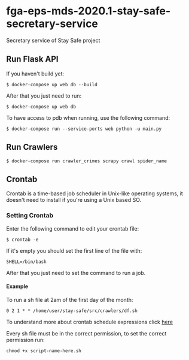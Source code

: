 # fga-eps-mds-2020.1-stay-safe-secretary-service

Secretary service of Stay Safe project

## Run Flask API
If you haven't build yet:
<pre><code>$ docker-compose up web db --build</code></pre>

After that you just need to run:
<pre><code>$ docker-compose up web db</code></pre>

To have access to pdb when running, use the following command:
<pre><code>$ docker-compose run --service-ports web python -u main.py</code></pre>

## Run Crawlers
<pre><code>$ docker-compose run crawler_crimes scrapy crawl spider_name</code></pre>

## Crontab
Crontab is a time-based job scheduler in Unix-like operating systems, it doesn't need to install if you're using a Unix based SO.

### Setting Crontab
Enter the following command to edit your crontab file:
<pre><code>$ crontab -e</code></pre>
If it's empty you should set the first line of the file with:
<pre><code>SHELL=/bin/bash</code></pre>
After that you just need to set the command to run a job.

#### Example
To run a sh file at 2am of the first day of the month:
<pre><code>0 2 1 * * /home/user/stay-safe/src/crawlers/df.sh</code></pre>
To understand more about crontab schedule expressions click [here](https://crontab.guru)

Every sh file must be in the correct permission, to set the correct permission run:
<pre><code>chmod +x script-name-here.sh</code></pre>
